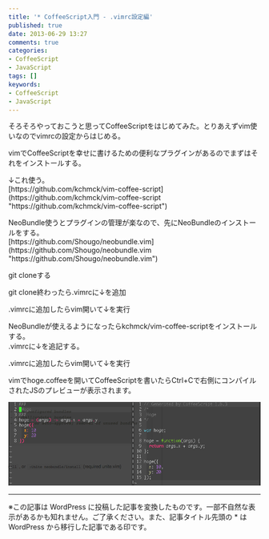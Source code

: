 ```yaml
---
title: '* CoffeeScript入門 - .vimrc設定編'
published: true
date: 2013-06-29 13:27
comments: true
categories:
- CoffeeScript
- JavaScript
tags: []
keywords:
- CoffeeScript
- JavaScript
---
```

<p>そろそろやっておこうと思ってCoffeeScriptをはじめてみた。とりあえずvim使いなのでvimrcの設定からはじめる。</p>
<p>vimでCoffeeScriptを幸せに書けるための便利なプラグインがあるのでまずはそれをインストールする。</p>

<p>↓これ使う。<br>
[https://github.com/kchmck/vim-coffee-script](https://github.com/kchmck/vim-coffee-script "https://github.com/kchmck/vim-coffee-script")</p>

<p>NeoBundle使うとプラグインの管理が楽なので、先にNeoBundleのインストールをする。<br>
[https://github.com/Shougo/neobundle.vim](https://github.com/Shougo/neobundle.vim "https://github.com/Shougo/neobundle.vim")</p>

<p>git cloneする</p>
<script src="https://gist.github.com/funnythingz/5889520.js"></script>
<p>git clone終わったら.vimrcに↓を追加</p>
<script src="https://gist.github.com/funnythingz/5889521.js"></script>
<p>.vimrcに追加したらvim開いて↓を実行</p>
<script src="https://gist.github.com/funnythingz/5889527.js"></script>

<p>NeoBundleが使えるようになったらkchmck/vim-coffee-scriptをインストールする。<br>
.vimrcに↓を追記する。</p>
<script src="https://gist.github.com/funnythingz/5889548.js"></script>

<p>.vimrcに追加したらvim開いて↓を実行</p>
<script src="https://gist.github.com/funnythingz/5889527.js"></script>

<p>vimでhoge.coffeeを開いてCoffeeScriptを書いたらCtrl+Cで右側にコンパイルされたJSのプレビューが表示されます。</p>
<a href="/imgs/archives/2013/06/4dc99b061cc67594868072a17dfb57d5.png"><img src="/imgs/archives/2013/06/4dc99b061cc67594868072a17dfb57d5.png" alt="hoge.coffee____tmp_coffee__-_VIM_—_vim_—_102×38" class="alignnone size-full wp-image-946" /></a>

---
※この記事は WordPress に投稿した記事を変換したものです。一部不自然な表示があるかも知れません。ご了承ください。また、記事タイトル先頭の * は WordPress から移行した記事である印です。
